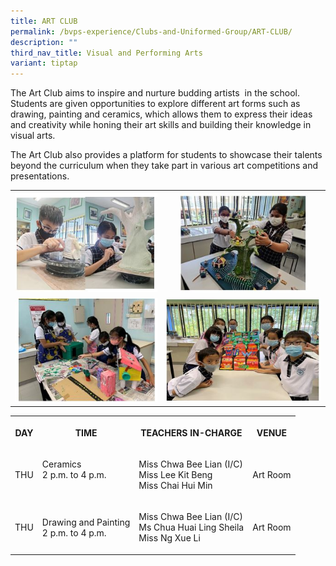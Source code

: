 ```yaml
---
title: ART CLUB
permalink: /bvps-experience/Clubs-and-Uniformed-Group/ART-CLUB/
description: ""
third_nav_title: Visual and Performing Arts
variant: tiptap
---
```

<p>The Art Club aims to inspire and nurture budding artists&nbsp; in the
school. Students are given opportunities to explore different art forms
such as drawing, painting and ceramics, which allows them to express their
ideas and creativity while honing their art skills and building their knowledge
in visual arts.&nbsp;</p>
<p>The Art Club also provides a platform for students to showcase their talents
beyond the curriculum when they take part in various art competitions and
presentations.</p>
<table>
<tbody>
<tr>
<th rowspan="1" colspan="1">
<div class="isomer-image-wrapper">
<img style="width: 100%;" height="auto" width="100%" alt="" src="/images/BVPS%20Experience/Co%20Curricular%20Activities/Clubs%20&amp;%20Uniformed%20Group/ART%20CLUB/A1.jpg">
</div>
</th>
<th rowspan="1" colspan="1">
<div class="isomer-image-wrapper">
<img style="width: 83%;" height="auto" width="100%" alt="" src="/images/BVPS%20Experience/Co%20Curricular%20Activities/Clubs%20&amp;%20Uniformed%20Group/ART%20CLUB/A2.jpg">
</div>
</th>
</tr>
<tr>
<td rowspan="1" colspan="1">
<div class="isomer-image-wrapper">
<img style="width: 100%;" height="auto" width="100%" alt="" src="/images/BVPS%20Experience/Co%20Curricular%20Activities/Clubs%20&amp;%20Uniformed%20Group/ART%20CLUB/A3.jpg">
</div>
</td>
<td rowspan="1" colspan="1">
<div class="isomer-image-wrapper">
<img style="width: 100%;" height="auto" width="100%" alt="" src="/images/BVPS%20Experience/Co%20Curricular%20Activities/Clubs%20&amp;%20Uniformed%20Group/ART%20CLUB/A4.jpg">
</div>
</td>
</tr>
</tbody>
</table>
<table>
<tbody>
<tr>
<th rowspan="1" colspan="1">
<p>DAY</p>
</th>
<th rowspan="1" colspan="1">
<p>TIME</p>
</th>
<th rowspan="1" colspan="1">
<p>TEACHERS IN-CHARGE</p>
</th>
<th rowspan="1" colspan="1">
<p>VENUE</p>
</th>
</tr>
<tr>
<td rowspan="1" colspan="1">
<p>THU</p>
</td>
<td rowspan="1" colspan="1">
<p>Ceramics
<br>2 p.m. to 4 p.m.
<br>
<br>
</p>
</td>
<td rowspan="1" colspan="1">
<p>Miss Chwa Bee Lian (I/C)
<br>Miss Lee Kit Beng
<br>Miss Chai Hui Min
<br>
</p>
</td>
<td rowspan="1" colspan="1">
<p>Art Room</p>
</td>
</tr>
<tr>
<td rowspan="1" colspan="1">
<p>THU</p>
</td>
<td rowspan="1" colspan="1">
<p>Drawing and Painting
<br>2 p.m. to 4 p.m.</p>
</td>
<td rowspan="1" colspan="1">
<p>Miss Chwa Bee Lian (I/C)
<br>Ms Chua Huai Ling Sheila
<br>Miss Ng Xue Li</p>
</td>
<td rowspan="1" colspan="1">
<p>Art Room</p>
</td>
</tr>
</tbody>
</table>
<p></p>